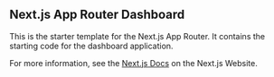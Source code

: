 ## Next.js App Router Dashboard

This is the starter template for the Next.js App Router. It contains the starting code for the dashboard application.

For more information, see the [Next.js Docs](https://nextjs.org/) on the Next.js Website.
